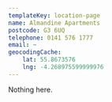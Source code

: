 ```yaml
---
templateKey: location-page
name: Almandine Apartments
postcode: G3 6UQ
telephone: 0141 576 1777
email: ~
geocodingCache:
    lat: 55.8673576
    lng: -4.268975599999976
---
```


Nothing here.
